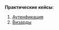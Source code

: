 **Практические кейсы**: <br>
1. [Аутенфикация](https://github.com/AndroidArchitecture/AndroidArchitectureBook/blob/master/cases/auth/Auth_article.md)
2. [Визарды](https://github.com/AndroidArchitecture/AndroidArchitectureBook/blob/master/cases/wizards/Wizards_article.md)
